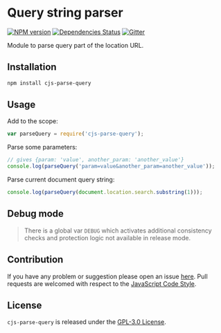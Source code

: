 Query string parser
===================

[![NPM version](https://img.shields.io/npm/v/cjs-parse-query.svg?style=flat-square)](https://www.npmjs.com/package/cjs-parse-query)
[![Dependencies Status](https://img.shields.io/david/cjssdk/parse-query.svg?style=flat-square)](https://david-dm.org/cjssdk/parse-query)
[![Gitter](https://img.shields.io/badge/gitter-join%20chat-blue.svg?style=flat-square)](https://gitter.im/DarkPark/cjssdk)


Module to parse query part of the location URL.


## Installation ##

```bash
npm install cjs-parse-query
```


## Usage ##

Add to the scope:

```js
var parseQuery = require('cjs-parse-query');
```

Parse some parameters:

```js
// gives {param: 'value', another_param: 'another_value'}
console.log(parseQuery('param=value&another_param=another_value'));
```

Parse current document query string:

```js
console.log(parseQuery(document.location.search.substring(1)));
```


## Debug mode ##

> There is a global var `DEBUG` which activates additional consistency checks and protection logic not available in release mode.


## Contribution ##

If you have any problem or suggestion please open an issue [here](https://github.com/cjssdk/parse-query/issues).
Pull requests are welcomed with respect to the [JavaScript Code Style](https://github.com/DarkPark/jscs).


## License ##

`cjs-parse-query` is released under the [GPL-3.0 License](http://opensource.org/licenses/GPL-3.0).
